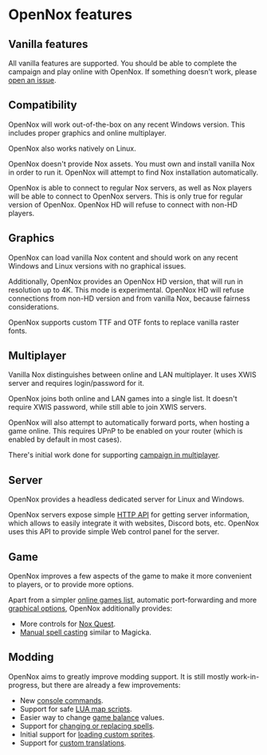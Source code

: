 # OpenNox features

## Vanilla features

All vanilla features are supported. You should be able to complete the campaign and play online with OpenNox.
If something doesn't work, please [open an issue](https://github.com/noxworld-dev/opennox/issues/new/choose).

## Compatibility

OpenNox will work out-of-the-box on any recent Windows version. This includes proper graphics and online multiplayer.

OpenNox also works natively on Linux.

OpenNox doesn't provide Nox assets. You must own and install vanilla Nox in order to run it.
OpenNox will attempt to find Nox installation automatically.

OpenNox is able to connect to regular Nox servers, as well as Nox players will be able to connect to OpenNox servers.
This is only true for regular version of OpenNox. OpenNox HD will refuse to connect with non-HD players.

## Graphics

OpenNox can load vanilla Nox content and should work on any recent Windows and Linux versions with no graphical issues.

Additionally, OpenNox provides an OpenNox HD version, that will run in resolution up to 4K. This mode is experimental.
OpenNox HD will refuse connections from non-HD version and from vanilla Nox, because fairness considerations.

OpenNox supports custom TTF and OTF fonts to replace vanilla raster fonts.

## Multiplayer

Vanilla Nox distinguishes between online and LAN multiplayer. It uses XWIS server and requires login/password for it.

OpenNox joins both online and LAN games into a single list. It doesn't require XWIS password, while still able to join XWIS servers.

OpenNox will also attempt to automatically forward ports, when hosting a game online.
This requires UPnP to be enabled on your router (which is enabled by default in most cases).

There's initial work done for supporting [campaign in multiplayer](game-console.md#load).

## Server

OpenNox provides a headless dedicated server for Linux and Windows.

OpenNox servers expose simple [HTTP API](server-api.md) for getting server information,
which allows to easily integrate it with websites, Discord bots, etc.
OpenNox uses this API to provide simple Web control panel for the server.

## Game

OpenNox improves a few aspects of the game to make it more convenient to players, or to provide more options.

Apart from a simpler [online games list](#multiplayer), automatic port-forwarding and more [graphical options](#graphics),
OpenNox additionally provides:

- More controls for [Nox Quest](game-quest.md).
- [Manual spell casting](game-manual-cast.md) similar to Magicka.

## Modding

OpenNox aims to greatly improve modding support. It is still mostly work-in-progress, but there are already a few improvements:

- New [console commands](game-console.md).
- Support for safe [LUA map scripts](maps-lua.md).
- Easier way to change [game balance](mod-balance.md) values.
- Support for [changing or replacing spells](mod-spells.md).
- Initial support for [loading custom sprites](mod-sprites.md).
- Support for [custom translations](mod-translation.md).
